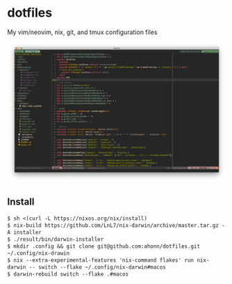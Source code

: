 # dotfiles
My vim/neovim, nix, git, and tmux configuration files

![screenshot](./screenshot.png)

## Install
```
$ sh <(curl -L https://nixos.org/nix/install)
$ nix-build https://github.com/LnL7/nix-darwin/archive/master.tar.gz -A installer
$ ./result/bin/darwin-installer
$ mkdir .config && git clone git@github.com:ahonn/dotfiles.git ~/.config/nix-drawin
$ nix --extra-experimental-features 'nix-command flakes' run nix-darwin -- switch --flake ~/.config/nix-darwin#macos
$ darwin-rebuild switch --flake .#macos
```
